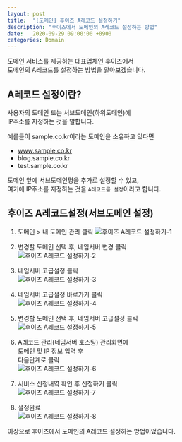 ```yaml
---
layout: post
title:  "[도메인] 후이즈 A레코드 설정하기"
description: "후이즈에서 도메인의 A레코드 설정하는 방법"
date:   2020-09-29 09:00:00 +0900
categories: Domain
---
```


도메인 서비스를 제공하는 대표업체인 후이즈에서  
도메인의 A레코드를 설정하는 방법을 알아보겠습니다.

## A레코드 설정이란?

사용자의 도메인 또는 서브도메인(하위도메인)에  
IP주소를 지정하는 것을 말합니다.

예를들어 sample.co.kr이라는 도메인을 소유하고 있다면

- www.sample.co.kr
- blog.sample.co.kr
- test.sample.co.kr

도메인 앞에 서브도메인명을 추가로 설정할 수 있고,  
여기에 IP주소를 지정하는 것을 `A레코드를 설정`이라고 합니다.

## 후이즈 A레코드설정(서브도메인 설정)

1. 도메인 > 내 도메인 관리 클릭
![후이즈 A레코드 설정하기-1](/assets/images/2020-09-29/setting-a-record-1.png)

2. 변경할 도메인 선택 후, 네임서버 변경 클릭  
![후이즈 A레코드 설정하기-2](/assets/images/2020-09-29/setting-a-record-2.png)

3. 네임서버 고급설정 클릭  
![후이즈 A레코드 설정하기-3](/assets/images/2020-09-29/setting-a-record-3.png)

4. 네임서버 고급설정 바로가기 클릭  
![후이즈 A레코드 설정하기-4](/assets/images/2020-09-29/setting-a-record-4.png)

5. 변경할 도메인 선택 후, 네임서버 고급설정 클릭  
![후이즈 A레코드 설정하기-5](/assets/images/2020-09-29/setting-a-record-5.png)

6. A레코드 관리(네임서버 호스팅) 관리화면에  
도메인 및 IP 정보 입력 후  
다음단계로 클릭  
![후이즈 A레코드 설정하기-6](/assets/images/2020-09-29/setting-a-record-6.png)

7. 서비스 신청내역 확인 후 신청하기 클릭  
![후이즈 A레코드 설정하기-7](/assets/images/2020-09-29/setting-a-record-7.png)

8. 설정완료  
![후이즈 A레코드 설정하기-8](/assets/images/2020-09-29/setting-a-record-8.png)

이상으로 후이즈에서 도메인의 A레코드 설정하는 방법이었습니다.
